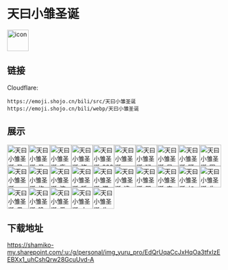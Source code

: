 # 天曰小雏圣诞
<img src="https://emoji.shojo.cn/bili/src/天曰小雏圣诞/icon.png" width="50" height="50" alt="icon">

## 链接
Cloudflare:
```
https://emoji.shojo.cn/bili/src/天曰小雏圣诞
https://emoji.shojo.cn/bili/webp/天曰小雏圣诞
```
## 展示
<img src="https://emoji.shojo.cn/bili/src/天曰小雏圣诞/天曰小雏圣诞-圣诞小雏.png" width="50" height="50" alt="天曰小雏圣诞-圣诞小雏"><img src="https://emoji.shojo.cn/bili/src/天曰小雏圣诞/天曰小雏圣诞-圣诞猫猫.png" width="50" height="50" alt="天曰小雏圣诞-圣诞猫猫"><img src="https://emoji.shojo.cn/bili/src/天曰小雏圣诞/天曰小雏圣诞-麋鹿.png" width="50" height="50" alt="天曰小雏圣诞-麋鹿"><img src="https://emoji.shojo.cn/bili/src/天曰小雏圣诞/天曰小雏圣诞-猪蹄.png" width="50" height="50" alt="天曰小雏圣诞-猪蹄"><img src="https://emoji.shojo.cn/bili/src/天曰小雏圣诞/天曰小雏圣诞-233.png" width="50" height="50" alt="天曰小雏圣诞-233"><img src="https://emoji.shojo.cn/bili/src/天曰小雏圣诞/天曰小雏圣诞-mua.png" width="50" height="50" alt="天曰小雏圣诞-mua"><img src="https://emoji.shojo.cn/bili/src/天曰小雏圣诞/天曰小雏圣诞-疑问.png" width="50" height="50" alt="天曰小雏圣诞-疑问"><img src="https://emoji.shojo.cn/bili/src/天曰小雏圣诞/天曰小雏圣诞-早安.png" width="50" height="50" alt="天曰小雏圣诞-早安"><img src="https://emoji.shojo.cn/bili/src/天曰小雏圣诞/天曰小雏圣诞-盯.png" width="50" height="50" alt="天曰小雏圣诞-盯"><img src="https://emoji.shojo.cn/bili/src/天曰小雏圣诞/天曰小雏圣诞-困.png" width="50" height="50" alt="天曰小雏圣诞-困"><img src="https://emoji.shojo.cn/bili/src/天曰小雏圣诞/天曰小雏圣诞-no.png" width="50" height="50" alt="天曰小雏圣诞-no"><img src="https://emoji.shojo.cn/bili/src/天曰小雏圣诞/天曰小雏圣诞-抱抱.png" width="50" height="50" alt="天曰小雏圣诞-抱抱"><img src="https://emoji.shojo.cn/bili/src/天曰小雏圣诞/天曰小雏圣诞-流汗.png" width="50" height="50" alt="天曰小雏圣诞-流汗"><img src="https://emoji.shojo.cn/bili/src/天曰小雏圣诞/天曰小雏圣诞-睡着.png" width="50" height="50" alt="天曰小雏圣诞-睡着"><img src="https://emoji.shojo.cn/bili/src/天曰小雏圣诞/天曰小雏圣诞-猫猫.png" width="50" height="50" alt="天曰小雏圣诞-猫猫"><img src="https://emoji.shojo.cn/bili/src/天曰小雏圣诞/天曰小雏圣诞-逮捕.png" width="50" height="50" alt="天曰小雏圣诞-逮捕"><img src="https://emoji.shojo.cn/bili/src/天曰小雏圣诞/天曰小雏圣诞-哭泣.png" width="50" height="50" alt="天曰小雏圣诞-哭泣"><img src="https://emoji.shojo.cn/bili/src/天曰小雏圣诞/天曰小雏圣诞-害羞.png" width="50" height="50" alt="天曰小雏圣诞-害羞"><img src="https://emoji.shojo.cn/bili/src/天曰小雏圣诞/天曰小雏圣诞-加油.png" width="50" height="50" alt="天曰小雏圣诞-加油"><img src="https://emoji.shojo.cn/bili/src/天曰小雏圣诞/天曰小雏圣诞-失落.png" width="50" height="50" alt="天曰小雏圣诞-失落"><img src="https://emoji.shojo.cn/bili/src/天曰小雏圣诞/天曰小雏圣诞-黑化.png" width="50" height="50" alt="天曰小雏圣诞-黑化"><img src="https://emoji.shojo.cn/bili/src/天曰小雏圣诞/天曰小雏圣诞-晚上好.png" width="50" height="50" alt="天曰小雏圣诞-晚上好"><img src="https://emoji.shojo.cn/bili/src/天曰小雏圣诞/天曰小雏圣诞-爱心.png" width="50" height="50" alt="天曰小雏圣诞-爱心"><img src="https://emoji.shojo.cn/bili/src/天曰小雏圣诞/天曰小雏圣诞-大笑.png" width="50" height="50" alt="天曰小雏圣诞-大笑"><img src="https://emoji.shojo.cn/bili/src/天曰小雏圣诞/天曰小雏圣诞-生气.png" width="50" height="50" alt="天曰小雏圣诞-生气">

## 下载地址

https://shamiko-my.sharepoint.com/:u:/g/personal/img_yuru_pro/EdQrUqaCcJxHqOa3tfxIzEEBXx1_uhCshQrw28GcuUvd-A